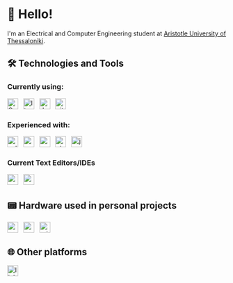 # 👋 Hello!

I'm an Electrical and Computer Engineering student at [Aristotle University of Thessaloniki](https://www.auth.gr/en/).

## 🛠  Technologies and Tools 

### Currently using:
[<img src="https://img.shields.io/badge/C%2B%2B-00599C?logo=c%2B%2B&logoColor=white" alt="Cpp" title="cpp" height="25" />](https://isocpp.org/)
&nbsp;
[<img src="https://img.shields.io/badge/Linux-FCC624?logo=linux&logoColor=black" alt="linux" title="Linux" height="25" />](https://kernel.org/)
&nbsp;
[<img src="https://img.shields.io/badge/Docker-007CFF?logo=docker&logoColor=white" alt="docker" title="Docker" height="25" />](https://www.docker.com/)
&nbsp;
[<img src="https://img.shields.io/badge/GIT-E44C30?logo=git&logoColor=white" alt="git" title="Git" height="25" />](https://git-scm.com/)
&nbsp;

### Experienced with:
[<img src="https://img.shields.io/badge/Python-14354C?logo=python&logoColor=white" alt="python" title="Python" height="25" />](https://www.python.org/)
&nbsp;
[<img src="https://img.shields.io/badge/PostgreSQL-316192?logo=postgresql&logoColor=white" alt="postgres" title="PostgreSQL" height="25" />](https://www.postgresql.org/)
&nbsp;
[<img src="https://img.shields.io/badge/C-00599C?logo=c&logoColor=white" alt="c" title="C" height="25" />](https://www.iso.org/standard/74528.html)
&nbsp;
[<img src="https://img.shields.io/badge/Qt-00A95C?logo=qt&logoColor=white" alt="qt" title="QT" height="25" />](https://www.qt.io/)
&nbsp;
[<img src="https://img.shields.io/badge/Java-ED8B00?logo=openjdk&logoColor=white" alt="java" title="Java" height="25" />](https://www.java.com/en/)
&nbsp;

### Current Text Editors/IDEs
[<img src="https://img.shields.io/badge/Visual_Studio-5C2D91?logo=visual%20studio&logoColor=white" alt="vs" title="Visual Studio" height="25" />](https://visualstudio.microsoft.com/)
&nbsp;
[<img src="https://img.shields.io/badge/Visual_Studio_Code-0078D4?logo=visual%20studio%20code&logoColor=white" alt="vscode" title="Visual Studio Code" height="25" />](https://code.visualstudio.com/)
&nbsp;

## 📟 Hardware used in personal projects

[<img src="https://img.shields.io/badge/ESP-ED3D2D?logo=espressif&logoColor=white" alt="esp" title="ESP" height="25" />](https://www.espressif.com/)
&nbsp;
[<img src="https://img.shields.io/badge/Arduino-00979D?&logo=arduino&logoColor=white" alt="arduino" title="Arduino" height="25" />](https://www.arduino.cc/)
&nbsp;
[<img src="https://img.shields.io/badge/Raspberry%20Pi-D32056?logo=raspberrypi&logoColor=white" alt="rpi" title="Raspberry" height="25" />](https://www.raspberrypi.org/)
&nbsp;

## 🌐 Other platforms

[<img src="https://img.shields.io/badge/LinkedIn-0077B5?logo=linkedin&logoColor=white" alt="linkedin" title="LinkedIn" height="25" />](https://www.linkedin.com/in/selivanof/)
